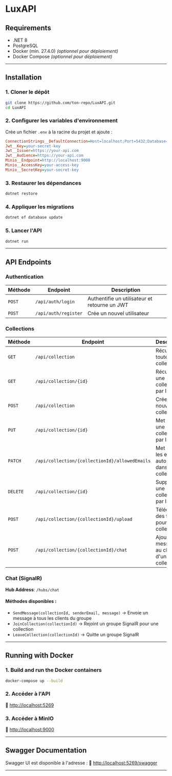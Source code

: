 # LuxAPI

## Requirements

- .NET 8
- PostgreSQL
- Docker (min. 27.4.0) *(optionnel pour déploiement)*
- Docker Compose *(optionnel pour déploiement)*

---

## Installation

### 1. Cloner le dépôt

```sh
git clone https://github.com/ton-repo/LuxAPI.git
cd LuxAPI
```

### 2. Configurer les variables d'environnement

Crée un fichier `.env` à la racine du projet et ajoute :

```ini
ConnectionStrings__DefaultConnection=Host=localhost;Port=5432;Database=LuxDB;Username=postgres;Password=yourpassword
Jwt__Key=your-secret-key
Jwt__Issuer=https://your-api.com
Jwt__Audience=https://your-api.com
Minio__Endpoint=http://localhost:9000
Minio__AccessKey=your-access-key
Minio__SecretKey=your-secret-key
```

### 3. Restaurer les dépendances

```sh
dotnet restore
```

### 4. Appliquer les migrations

```sh
dotnet ef database update
```

### 5. Lancer l'API

```sh
dotnet run
```

---

## API Endpoints

### Authentication

| Méthode | Endpoint             | Description                                      |
|---------|----------------------|--------------------------------------------------|
| `POST`  | `/api/auth/login`    | Authentifie un utilisateur et retourne un JWT   |
| `POST`  | `/api/auth/register` | Crée un nouvel utilisateur                      |

### Collections

| Méthode | Endpoint                                         | Description                                        |
|---------|--------------------------------------------------|----------------------------------------------------|
| `GET`   | `/api/collection`                                | Récupère toutes les collections                    |
| `GET`   | `/api/collection/{id}`                           | Récupère une collection par ID                     |
| `POST`  | `/api/collection`                                | Crée une nouvelle collection                       |
| `PUT`   | `/api/collection/{id}`                           | Met à jour une collection par ID                   |
| `PATCH` | `/api/collection/{collectionId}/allowedEmails`   | Met à jour les emails autorisés dans la collection |
| `DELETE`| `/api/collection/{id}`                           | Supprime une collection par ID                     |
| `POST`  | `/api/collection/{collectionId}/upload`          | Télécharge des fichiers pour une collection        |
| `POST`  | `/api/collection/{collectionId}/chat`            | Ajoute un message au chat d'une collection         |

### Chat (SignalR)

**Hub Address**: `/hubs/chat`

#### Méthodes disponibles :

- `SendMessage(collectionId, senderEmail, message)` → Envoie un message à tous les clients du groupe
- `JoinCollection(collectionId)` → Rejoint un groupe SignalR pour une collection
- `LeaveCollection(collectionId)` → Quitte un groupe SignalR

---

## Running with Docker

### 1. Build and run the Docker containers

```sh
docker-compose up --build
```

### 2. Accéder à l'API

📌 [http://localhost:5269](http://localhost:5269)

### 3. Accéder à MinIO

📌 [http://localhost:9000](http://localhost:9000)

---

## Swagger Documentation

Swagger UI est disponible à l'adresse :
📌 [http://localhost:5269/swagger](http://localhost:5269/swagger)

---

